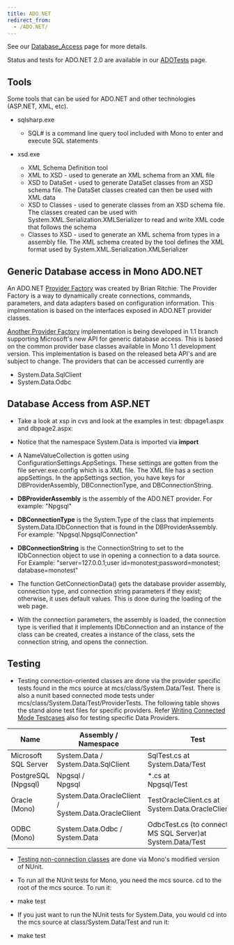 ```yaml
---
title: ADO.NET
redirect_from:
  - /ADO.NET/
---
```

See our [Database_Access](/docs/database-access/) page for more details.

Status and tests for ADO.NET 2.0 are available in our [ADOTests](/archived/adotests) page.

Tools
-----

Some tools that can be used for ADO.NET and other technologies (ASP.NET, XML, etc).

-   sqlsharp.exe
    -   SQL# is a command line query tool included with Mono to enter and execute SQL statements

-   xsd.exe
    -   XML Schema Definition tool
    -   XML to XSD - used to generate an XML schema from an XML file
    -   XSD to DataSet - used to generate DataSet classes from an XSD schema file. The DataSet classes created can then be used with XML data
    -   XSD to Classes - used to generate classes from an XSD schema file. The classes created can be used with System.XML.Serialization.XMLSerializer to read and write XML code that follows the schema
    -   Classes to XSD - used to generate an XML schema from types in a assembly file. The XML schema created by the tool defines the XML format used by System.XML.Serialization.XMLSerializer

Generic Database access in Mono ADO.NET
---------------------------------------

An ADO.NET [Provider Factory](/archived/provider_factory) was created by Brian Ritchie. The Provider Factory is a way to dynamically create connections, commands, parameters, and data adapters based on configuration information. This implmentation is based on the interfaces exposed in ADO.NET provider classes.

[Another Provider Factory](/archived/baseclass_provider_factory) implementation is being developed in 1.1 branch supporting Microsoft's new API for generic database access. This is based on the common provider base classes available in Mono 1.1 development version. This implementation is based on the released beta API's and are subject to change. The providers that can be accessed currently are

-   System.Data.SqlClient
-   System.Data.Odbc

Database Access from ASP.NET
----------------------------

-   Take a look at xsp in cvs and look at the examples in test: dbpage1.aspx and dbpage2.aspx:

-   Notice that the namespace System.Data is imported via **import**

-   A NameValueCollection is gotten using ConfigurationSettings.AppSetings. These settings are gotten from the file server.exe.config which is a XML file. The XML file has a section appSettings. In the appSettings section, you have keys for DBProviderAssembly, DBConnectionType, and DBConnectionString.

-   **DBProviderAssembly** is the assembly of the ADO.NET provider. For example: "Npgsql"

-   **DBConnectionType** is the System.Type of the class that implements System.Data.IDbConnection that is found in the DBProviderAssembly. For example: "Npgsql.NpgsqlConnection"

-   **DBConnectionString** is the ConnectionString to set to the IDbConnection object to use in opening a connection to a data source. For Example: "server=127.0.0.1;user id=monotest;password=monotest; database=monotest"

-   The function GetConnectionData() gets the database provider assembly, connection type, and connection string parameters if they exist; otherwise, it uses default values. This is done during the loading of the web page.

-   With the connection parameters, the assembly is loaded, the connection type is verified that it implements IDbConnection and an instance of the class can be created, creates a instance of the class, sets the connection string, and opens the connection.

Testing
-------

-   Testing connection-oriented classes are done via the provider specific tests found in the mcs source at mcs/class/System.Data/Test. There is also a nunit based connected mode tests under mcs/class/System.Data/Test/ProviderTests. The following table shows the stand alone test files for specific providers. Refer [Writing Connected Mode Testcases](/archived/writing_connected_mode_testcases) also for testing specific Data Providers.

|Name|Assembly /<br/> Namespace|Test|
|----|-------------------------|----|
|Microsoft<br/> SQL Server|System.Data /<br/> System.Data.SqlClient|SqlTest.cs at<br/> System.Data/Test|
|PostgreSQL<br/> (Npgsql)|Npgsql /<br/> Npgsql|\*.cs at<br/> Npgsql/Test|
|Oracle<br/> (Mono)|System.Data.OracleClient /<br/> System.Data.OracleClient|TestOracleClient.cs at<br/> System.Data.OracleClient/Test|
|ODBC<br/> (Mono)|System.Data.Odbc /<br/> System.Data|OdbcTest.cs (to connect to MS SQL Server)at<br/> System.Data/Test|

-   [Testing non-connection classes](/community/contributing/test-suite/) are done via Mono's modified version of NUnit.

-   To run all the NUnit tests for Mono, you need the mcs source. cd to the root of the mcs source. To run it:

-   make test

-   If you just want to run the NUnit tests for System.Data, you would cd into the mcs source at class/System.Data/Test and run it:

-   make test
